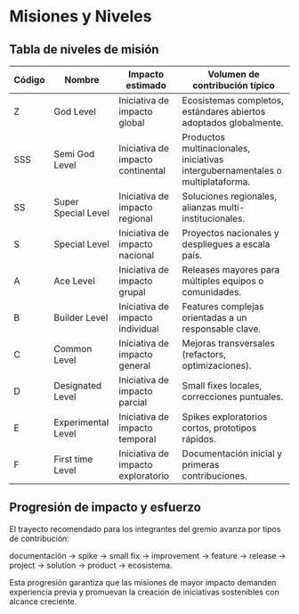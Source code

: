 # Misiones y Niveles

## Tabla de niveles de misión

| Código | Nombre                             | Impacto estimado                     | Volumen de contribución típico |
|--------|-------------------------------------|--------------------------------------|--------------------------------|
| Z      | God Level                           | Iniciativa de impacto global         | Ecosistemas completos, estándares abiertos adoptados globalmente. |
| SSS    | Semi God Level                      | Iniciativa de impacto continental    | Productos multinacionales, iniciativas intergubernamentales o multiplataforma. |
| SS     | Super Special Level                 | Iniciativa de impacto regional       | Soluciones regionales, alianzas multi-institucionales. |
| S      | Special Level                       | Iniciativa de impacto nacional       | Proyectos nacionales y despliegues a escala país. |
| A      | Ace Level                           | Iniciativa de impacto grupal         | Releases mayores para múltiples equipos o comunidades. |
| B      | Builder Level                       | Iniciativa de impacto individual     | Features complejas orientadas a un responsable clave. |
| C      | Common Level                        | Iniciativa de impacto general        | Mejoras transversales (refactors, optimizaciones). |
| D      | Designated Level                    | Iniciativa de impacto parcial        | Small fixes locales, correcciones puntuales. |
| E      | Experimental Level                  | Iniciativa de impacto temporal       | Spikes exploratorios cortos, prototipos rápidos. |
| F      | First time Level                    | Iniciativa de impacto exploratorio   | Documentación inicial y primeras contribuciones. |

## Progresión de impacto y esfuerzo

El trayecto recomendado para los integrantes del gremio avanza por tipos de contribución:

documentación → spike → small fix → improvement → feature → release → project → solution → product → ecosistema.

Esta progresión garantiza que las misiones de mayor impacto demanden experiencia previa y promuevan la
creación de iniciativas sostenibles con alcance creciente.
